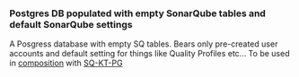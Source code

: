 ### Postgres DB populated with empty SonarQube tables and default SonarQube settings

A Posgress database with empty SQ tables. Bears only pre-created user accounts and default setting for things like Quality Profiles etc... To be used in [composition](../SQ-KT-PG-composite) with [SQ-KT-PG](../SQ-KT-PG)
